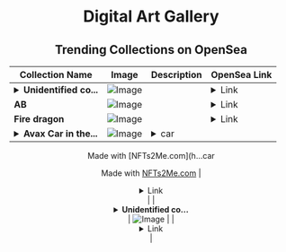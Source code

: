 <div align="center">

# Digital Art Gallery

## Trending Collections on OpenSea

| Collection Name                       | Image                                                                                     | Description                       | OpenSea Link                                                                                          |
|---------------------------------------|-------------------------------------------------------------------------------------------|-----------------------------------|--------------------------------------------------------------------------------------------------------|
| **<details><summary>Unidentified co...</summary>Unidentified contract fb442562-5c50-43d2-814f-4cbf5181f616</details>** | ![Image](https://i.seadn.io/s/raw/files/654b7e9c6f93abe8d20f6c1ead4af558.png?w=500&auto=format?w=200&auto=format) |  | <details><summary>Link</summary>[Unidentified contract fb442562-5c50-43d2-814f-4cbf5181f616](https://opensea.io/collection/unidentified-contract-fb442562-5c50-43d2-814f-4cbf)</details> |
| **AB** | ![Image](https://i.seadn.io/s/raw/files/2e51f0ced806697ab50f64bcf41b01fe.jpg?w=500&auto=format?w=200&auto=format) |  | <details><summary>Link</summary>[AB](https://opensea.io/collection/ab-2601)</details> |
| **Fire dragon** | ![Image](https://i.seadn.io/s/raw/files/0f92643d63da57f2cc21ca06402dd135.gif?w=500&auto=format?w=200&auto=format) |  | <details><summary>Link</summary>[Fire dragon](https://opensea.io/collection/fire-dragon-19)</details> |
| **<details><summary>Avax Car in the...</summary>Avax Car in the town</details>** | ![Image](https://i.seadn.io/s/raw/files/8a354c9c07f3fc81e4de7e759ad6ef47.jpg?w=500&auto=format?w=200&auto=format) | <details><summary>car

Made with [NFTs2Me.com](h...</summary>car

Made with [NFTs2Me.com](https://nfts2me.com/)</details> | <details><summary>Link</summary>[Avax Car in the town](https://opensea.io/collection/avax-car-in-the-town)</details> |
| **<details><summary>Unidentified co...</summary>Unidentified contract d3f27f86-997e-4d6d-92c2-6ef12c38fc08</details>** | ![Image](https://i.seadn.io/s/raw/files/654b7e9c6f93abe8d20f6c1ead4af558.png?w=500&auto=format?w=200&auto=format) |  | <details><summary>Link</summary>[Unidentified contract d3f27f86-997e-4d6d-92c2-6ef12c38fc08](https://opensea.io/collection/unidentified-contract-d3f27f86-997e-4d6d-92c2-6ef1)</details> |

</div>